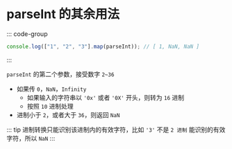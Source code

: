 # parseInt 的其余用法

<article-info/>

::: code-group

```js
console.log(["1", "2", "3"].map(parseInt)); // [ 1, NaN, NaN ]
```

:::

`parseInt` 的第二个参数，接受数字 `2~36`

- 如果传 `0`，`NaN`，`Infinity`
  - 如果输入的字符串以 `'0x'` 或者 `'0X'` 开头，则转为 `16` 进制
  - 按照 `10` 进制处理
- 进制小于 `2`，或者大于 `36`，则返回 `NaN`

::: tip
进制转换只能识别该进制内的有效字符，比如 `'3'` 不是 `2 进制` 能识别的有效字符，所以 `NaN`
:::
